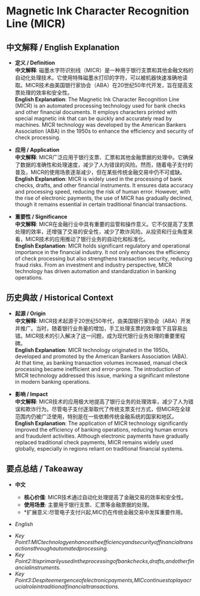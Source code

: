 # Magnetic Ink Character Recognition Line (MICR)

## 中文解释 / English Explanation

* **定义 / Definition**  
  **中文解释**: 磁墨水字符识别线（MICR）是一种用于银行支票和其他金融文档的自动化处理技术。它使用特殊磁墨水打印的字符，可以被机器快速准确地读取。MICR技术由美国银行家协会（ABA）在20世纪50年代开发，旨在提高支票处理的效率和安全性。  
  **English Explanation**: The Magnetic Ink Character Recognition Line (MICR) is an automated processing technology used for bank checks and other financial documents. It employs characters printed with special magnetic ink that can be quickly and accurately read by machines. MICR technology was developed by the American Bankers Association (ABA) in the 1950s to enhance the efficiency and security of check processing.

* **应用 / Application**  
  **中文解释**: MICR广泛应用于银行支票、汇票和其他金融票据的处理中。它确保了数据的准确性和处理速度，减少了人为错误的风险。然而，随着电子支付的普及，MICR的使用场景逐渐减少，但在某些传统金融交易中仍不可或缺。  
  **English Explanation**: MICR is widely used in the processing of bank checks, drafts, and other financial instruments. It ensures data accuracy and processing speed, reducing the risk of human error. However, with the rise of electronic payments, the use of MICR has gradually declined, though it remains essential in certain traditional financial transactions.

* **重要性 / Significance**  
  **中文解释**: MICR在金融行业中具有重要的监管和操作意义。它不仅提高了支票处理的效率，还增强了交易的安全性，减少了欺诈风险。从投资和行业角度来看，MICR技术的应用推动了银行业务的自动化和标准化。  
  **English Explanation**: MICR holds significant regulatory and operational importance in the financial industry. It not only enhances the efficiency of check processing but also strengthens transaction security, reducing fraud risks. From an investment and industry perspective, MICR technology has driven automation and standardization in banking operations.

## 历史典故 / Historical Context

* **起源 / Origin**  
  **中文解释**: MICR技术起源于20世纪50年代，由美国银行家协会（ABA）开发并推广。当时，随着银行业务量的增加，手工处理支票的效率低下且容易出错。MICR技术的引入解决了这一问题，成为现代银行业务处理的重要里程碑。  
  **English Explanation**: MICR technology originated in the 1950s, developed and promoted by the American Bankers Association (ABA). At that time, as banking transaction volumes increased, manual check processing became inefficient and error-prone. The introduction of MICR technology addressed this issue, marking a significant milestone in modern banking operations.

* **影响 / Impact**  
  **中文解释**: MICR技术的应用极大地提高了银行业务的处理效率，减少了人为错误和欺诈行为。尽管电子支付逐渐取代了传统支票支付方式，但MICR在全球范围内仍被广泛使用，特别是在一些依赖传统金融系统的国家和地区。  
  **English Explanation**: The application of MICR technology significantly improved the efficiency of banking operations, reducing human errors and fraudulent activities. Although electronic payments have gradually replaced traditional check payments, MICR remains widely used globally, especially in regions reliant on traditional financial systems.

## 要点总结 / Takeaway

* **中文**  
  - **核心价值**: MICR技术通过自动化处理提高了金融交易的效率和安全性。
  - **使用场景**: 主要用于银行支票、汇票等金融票据的处理。
  - *扩展意义:尽管电子支付兴起,MIC仍在传统金融交易中发挥重要作用。

* *English*
- *Key Point1:MICtechnologyenhancestheefficiencyandsecurityoffinancialtransactionsthroughautomatedprocessing.*
- *Key Point2:Itisprimarilyusedintheprocessingofbankchecks,drafts,andotherfinancialinstruments.*
- *Key Point3:Despiteemergenceofelectronicpayments,MICcontinuestoplayacrucialroleintraditionalfinancialtransactions.*